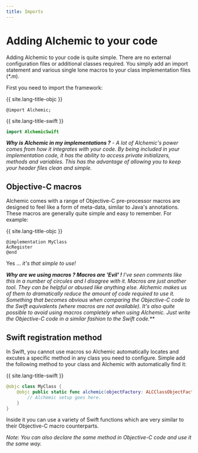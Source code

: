 ```yaml
---
title: Imports
---
```


# Adding Alchemic to your code

Adding Alchemic to your code is quite simple. There are no external configuration files or additional classes required. You simply add an import statement and various single lone macros to your class implementation files (_*.m_).

First you need to import the framework: 

{{ site.lang-title-objc }}
```objc
@import Alchemic;
```

{{ site.lang-title-swift }}
```swift
import AlchemicSwift
```

*__Why is Alchemic in my implementations ?__ - A lot of Alchemic's power comes from how it integrates with your code. By being included in your implementation code, it has the ability to access private initializers, methods and variables. This has the advantage of allowing you to keep your header files clean and simple.*

## Objective-C macros

Alchemic comes with a range of Objective-C pre-processor macros are designed to feel like a form of meta-data, similar to Java's annotations. These macros are generally quite simple and easy to remember. For example:

{{ site.lang-title-objc }}
```objc
@implementation MyClass
AcRegister
@end
```

Yes ... *it's that simple to use!*

*__Why are we using macros ? Macros are 'Evil' !__ I've seen comments like this in a number of circules and I disagree with it. Macros are just another tool. They can be helpful or abused like anything else. Alchemic makes us of them to dramatically reduce the amount of code required to use it. Something that becomes obvious when comparing the Objective-C code to the Swift equivalents (where macros are not available). It's also quite possible to avoid using macros completely when using Alchemic. Just write the Objective-C code in a similar fashion to the Swift code.*** 


## Swift registration method

In Swift, you cannot use macros so Alchemic automatically locates and excutes a specific method in any class you need to configure. Simple add the following method to your class and Alchemic with automatically find it:

{{ site.lang-title-swift }}
```swift
@objc class MyClass {
    @objc public static func alchemic(objectFactory: ALCClassObjectFactory) {
        // Alchemic setup goes here.
    }
}
```

Inside it you can use a variety of Swift functions which are very similar to their Objective-C macro counterparts.

*Note: You can also declare the same method in Objective-C code and use it the same way.*  

